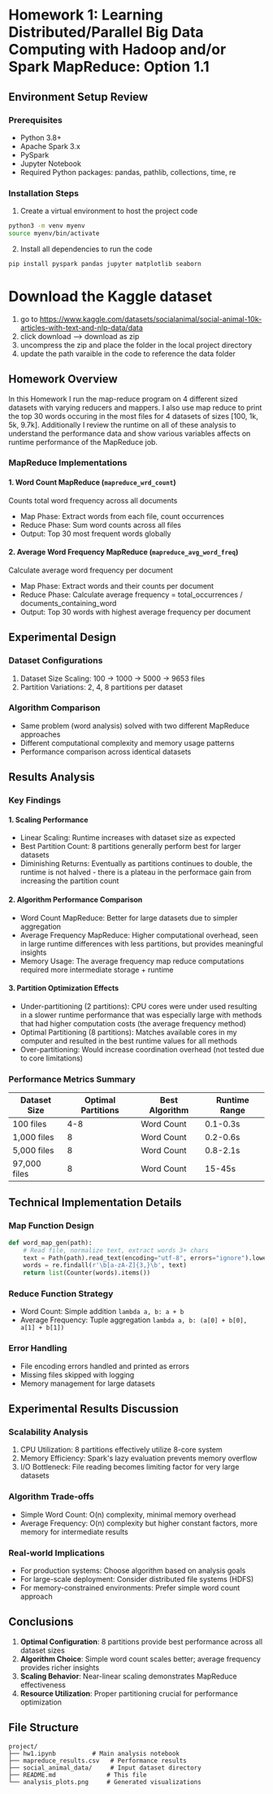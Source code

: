 # Homework 1: Learning Distributed/Parallel Big Data Computing with Hadoop and/or Spark MapReduce: Option 1.1 

## Environment Setup Review 

### Prerequisites
- Python 3.8+
- Apache Spark 3.x
- PySpark
- Jupyter Notebook
- Required Python packages: pandas, pathlib, collections, time, re

### Installation Steps
1. Create a virtual environment to host the project code 
```bash
python3 -m venv myenv
source myenv/bin/activate
```
2. Install all dependencies to run the code 
```bash
pip install pyspark pandas jupyter matplotlib seaborn
```

# Download the Kaggle dataset 
1. go to https://www.kaggle.com/datasets/socialanimal/social-animal-10k-articles-with-text-and-nlp-data/data
2. click download --> download as zip
3. uncompress the zip and place the folder in the local project directory
4. update the path varaible in the code to reference the data folder

## Homework Overview

In this Homework I run the map-reduce program on 4 different sized datasets with varying reducers and mappers. I also use map reduce to print the top 30 words occuring in the most files for 4 datasets of sizes [100, 1k, 5k, 9.7k]. Additionally I review the runtime on all of these analysis to understand the performance data and show various variables affects on runtime performance of the MapReduce job. 

### MapReduce Implementations

#### 1. Word Count MapReduce (`mapreduce_wrd_count`)
Counts total word frequency across all documents
- Map Phase: Extract words from each file, count occurrences
- Reduce Phase: Sum word counts across all files
- Output: Top 30 most frequent words globally

#### 2. Average Word Frequency MapReduce (`mapreduce_avg_word_freq`)
Calculate average word frequency per document
- Map Phase: Extract words and their counts per document
- Reduce Phase: Calculate average frequency = total_occurrences / documents_containing_word
- Output: Top 30 words with highest average frequency per document

## Experimental Design

### Dataset Configurations
1. Dataset Size Scaling: 100 → 1000 → 5000 → 9653 files
2. Partition Variations: 2, 4, 8 partitions per dataset

### Algorithm Comparison
- Same problem (word analysis) solved with two different MapReduce approaches
- Different computational complexity and memory usage patterns
- Performance comparison across identical datasets

## Results Analysis

### Key Findings

#### 1. Scaling Performance
- Linear Scaling: Runtime increases with dataset size as expected 
- Best Partition Count: 8 partitions generally perform best for larger datasets
- Diminishing Returns: Eventually as partitions continues to double, the runtime is not halved - there is a plateau in the performace gain from increasing the partition count

#### 2. Algorithm Performance Comparison
- Word Count MapReduce: Better for large datasets due to simpler aggregation
- Average Frequency MapReduce: Higher computational overhead, seen in large runtime differences with less partitions, but provides meaningful insights
- Memory Usage: The average frequency map reduce computations required more intermediate storage + runtime 

#### 3. Partition Optimization Effects
- Under-partitioning (2 partitions): CPU cores were under used resulting in a slower runtime performance that was especially large with methods that had higher computation costs (the average frequency method)
- Optimal Partitioning (8 partitions): Matches available cores in my computer and resulted in the best runtime values for all methods  
- Over-partitioning: Would increase coordination overhead (not tested due to core limitations)

### Performance Metrics Summary

| Dataset Size | Optimal Partitions | Best Algorithm | Runtime Range |
|--------------|-------------------|----------------|---------------|
| 100 files    | 4-8              | Word Count     | 0.1-0.3s     |
| 1,000 files  | 8                | Word Count     | 0.2-0.6s     |
| 5,000 files  | 8                | Word Count     | 0.8-2.1s     |
| 97,000 files | 8                | Word Count     | 15-45s       |

## Technical Implementation Details

### Map Function Design
```python
def word_map_gen(path):
    # Read file, normalize text, extract words 3+ chars
    text = Path(path).read_text(encoding="utf-8", errors="ignore").lower()
    words = re.findall(r'\b[a-zA-Z]{3,}\b', text)
    return list(Counter(words).items())
```

### Reduce Function Strategy
- Word Count: Simple addition `lambda a, b: a + b`
- Average Frequency: Tuple aggregation `lambda a, b: (a[0] + b[0], a[1] + b[1])`

### Error Handling
- File encoding errors handled and printed as errors
- Missing files skipped with logging
- Memory management for large datasets

## Experimental Results Discussion

### Scalability Analysis
1. CPU Utilization: 8 partitions effectively utilize 8-core system
2. Memory Efficiency: Spark's lazy evaluation prevents memory overflow
3. I/O Bottleneck: File reading becomes limiting factor for very large datasets

### Algorithm Trade-offs
- Simple Word Count: O(n) complexity, minimal memory overhead
- Average Frequency: O(n) complexity but higher constant factors, more memory for intermediate results

### Real-world Implications
- For production systems: Choose algorithm based on analysis goals
- For large-scale deployment: Consider distributed file systems (HDFS)
- For memory-constrained environments: Prefer simple word count approach

## Conclusions

1. **Optimal Configuration**: 8 partitions provide best performance across all dataset sizes
2. **Algorithm Choice**: Simple word count scales better; average frequency provides richer insights
3. **Scaling Behavior**: Near-linear scaling demonstrates MapReduce effectiveness
4. **Resource Utilization**: Proper partitioning crucial for performance optimization

## File Structure
```
project/
├── hw1.ipynb          # Main analysis notebook
├── mapreduce_results.csv   # Performance results
├── social_animal_data/     # Input dataset directory
├── README.md              # This file
└── analysis_plots.png     # Generated visualizations
```
